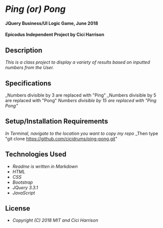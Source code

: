 
# _Ping (or) Pong_

#### JQuery Business/UI Logic Game, June 2018

#### Epicodus Independent Project by Cici Harrison

## Description

_This is a class project to display a variety of results based on inputted numbers from the User._

## Specifications

_Numbers divisible by 3 are replaced with "Ping"
_Numbers divisible by 5 are replaced with "Pong"
_Numbers divisible by 15 are replaced with "Ping Pong"_

## Setup/Installation Requirements

_In Terminal, navigate to the location you want to copy my repo_
_Then type "git clone https://github.com/cicidrums/ping-pong.git"

## Technologies Used

* _Readme is written in Markdown_
* _HTML_
* _CSS_
* _Bootstrap_
* _JQuery 3.3.1_
* _JavaScript_

## License

* _Copyright (C) 2018 MIT and Cici Harrison_
